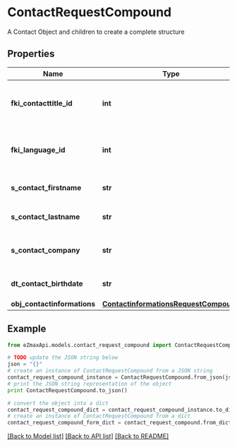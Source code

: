 # ContactRequestCompound

A Contact Object and children to create a complete structure

## Properties

Name | Type | Description | Notes
------------ | ------------- | ------------- | -------------
**fki_contacttitle_id** | **int** | The unique ID of the Contacttitle.  Valid values:  |Value|Description| |-|-| |1|Ms.| |2|Mr.| |4|(Blank)| |5|Me (For Notaries)| | 
**fki_language_id** | **int** | The unique ID of the Language.  Valid values:  |Value|Description| |-|-| |1|French| |2|English| | 
**s_contact_firstname** | **str** | The First name of the contact | 
**s_contact_lastname** | **str** | The Last name of the contact | 
**s_contact_company** | **str** | The Company name of the contact | 
**dt_contact_birthdate** | **str** | The Birth Date of the contact | [optional] 
**obj_contactinformations** | [**ContactinformationsRequestCompound**](ContactinformationsRequestCompound.md) |  | 

## Example

```python
from eZmaxApi.models.contact_request_compound import ContactRequestCompound

# TODO update the JSON string below
json = "{}"
# create an instance of ContactRequestCompound from a JSON string
contact_request_compound_instance = ContactRequestCompound.from_json(json)
# print the JSON string representation of the object
print ContactRequestCompound.to_json()

# convert the object into a dict
contact_request_compound_dict = contact_request_compound_instance.to_dict()
# create an instance of ContactRequestCompound from a dict
contact_request_compound_form_dict = contact_request_compound.from_dict(contact_request_compound_dict)
```
[[Back to Model list]](../README.md#documentation-for-models) [[Back to API list]](../README.md#documentation-for-api-endpoints) [[Back to README]](../README.md)


